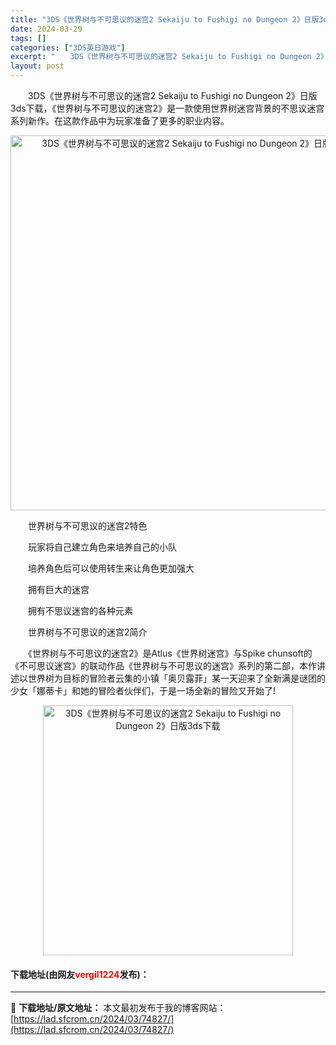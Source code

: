 ```yaml
---
title: "3DS《世界树与不可思议的迷宫2 Sekaiju to Fushigi no Dungeon 2》日版3ds下载"
date: 2024-03-29
tags: []
categories: ["3DS英日游戏"]
excerpt: "　　3DS《世界树与不可思议的迷宫2 Sekaiju to Fushigi no Dungeon 2》日版3ds下载，《世界树与不可思议的迷宫2》是一款使用世界树迷宫背景的不思议迷宫系列新作。在这款作品中为玩家准备了更多的职业内容。 　　世界树与不可思议的迷宫2特色 　　玩家将自己建立角色来培养自己&hellip;"
layout: post
---
```


 <p>　　3DS《世界树与不可思议的迷宫2 Sekaiju to Fushigi no Dungeon 2》日版3ds下载，《世界树与不可思议的迷宫2》是一款使用世界树迷宫背景的不思议迷宫系列新作。在这款作品中为玩家准备了更多的职业内容。</p> <p align="center"><img align="" border="0" src="https://lad.sfcrom.cn/wp-content/uploads/2024/03/20240329_660631cfdf6f0.jpg" width="600" alt="3DS《世界树与不可思议的迷宫2 Sekaiju to Fushigi no Dungeon 2》日版3ds下载" /></p> <p>　　世界树与不可思议的迷宫2特色</p> <p>　　玩家将自己建立角色来培养自己的小队</p> <p>　　培养角色后可以使用转生来让角色更加强大</p> <p>　　拥有巨大的迷宫</p> <p>　　拥有不思议迷宫的各种元素</p> <p>　　世界树与不可思议的迷宫2简介</p> <p>　　《世界树与不可思议的迷宫2》是Atlus《世界树迷宫》与Spike chunsoft的《不可思议迷宫》的联动作品《世界树与不可思议的迷宫》系列的第二部，本作讲述以世界树为目标的冒险者云集的小镇「奥贝露菲」某一天迎来了全新满是谜团的少女「娜蒂卡」和她的冒险者伙伴们，于是一场全新的冒险又开始了!</p> <p align="center"><img align="" border="0" src="https://lad.sfcrom.cn/wp-content/uploads/2024/03/20240329_660631d04d9f2.jpg" width="400" alt="3DS《世界树与不可思议的迷宫2 Sekaiju to Fushigi no Dungeon 2》日版3ds下载" /></p> <p><h4>下载地址(由网友<font color="red">vergil1224</font>发布)：</h4></p> 

---
📖 **下载地址/原文地址：** 本文最初发布于我的博客网站：[https://lad.sfcrom.cn/2024/03/74827/](https://lad.sfcrom.cn/2024/03/74827/)
